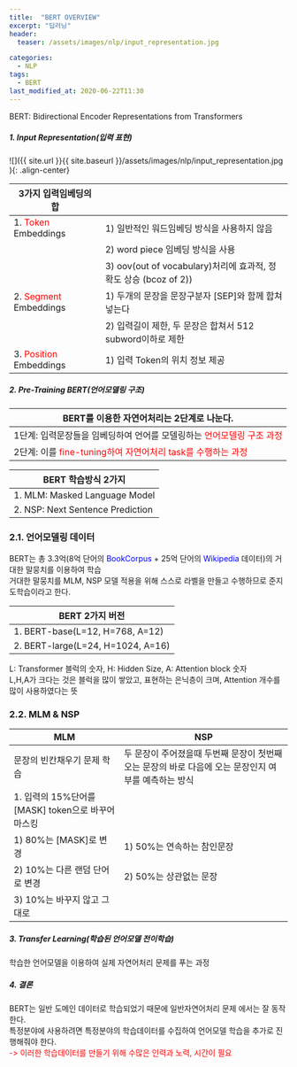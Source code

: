 ```yaml
---
title:  "BERT OVERVIEW"
excerpt: "딥러닝"
header:
  teaser: /assets/images/nlp/input_representation.jpg

categories:
  - NLP
tags:
  - BERT
last_modified_at: 2020-06-22T11:30
---
```



BERT: Bidirectional Encoder Representations from Transformers    

##### 1. Input Representation(입력 표현)    
![]({{ site.url }}{{ site.baseurl }}/assets/images/nlp/input_representation.jpg   ){: .align-center}

  
| <center>3가지 입력임베딩의 합</center>	| 						|
| :------------------------------------	| :------------------------------------		|
| 1. <span style="color:red">Token</span> Embeddings			| 1) 일반적인 워드임베딩 방식을 사용하지 않음			|
|					| 2) word piece 임베딩 방식을 사용			|
|					| 3) oov(out of vocabulary)처리에 효과적, 정확도 상승 (bcoz of 2))	|
| 2. <span style="color:red">Segment</span> Embeddings			| 1) 두개의 문장을 문장구분자 [SEP]와 함께 합쳐 넣는다		|
|					| 2) 입력길이 제한, 두 문장은 합쳐서 512 subword이하로 제한	|
| 3. <span style="color:red">Position</span> Embeddings		| 1) 입력 Token의 위치 정보 제공			|


##### 2. Pre-Training BERT(언어모델링 구조)  

|	<center>BERT를 이용한 자연어처리는 2단계로 나눈다.</center>	| 
| :----------------------------------------------------	| 
| 1단계: 입력문장들을 임베딩하여 언어를 모델링하는 <span style="color:red">언어모델링 구조 과정</span>		|
| 2단계: 이를 <span style="color:red">fine-tuning하여 자연어처리 task를 수행하는 과정</span>		|

|	<center>BERT 학습방식 2가지</center>			| 
| :----------------------------------------------------	| 
| 1. MLM: Masked Language Model				|
| 2. NSP: Next Sentence Prediction			|


### 2.1. 언어모델링 데이터  
BERT는 총 3.3억(8억 단어의 <span style="color:blue">BookCorpus</span> + 25억 단어의 <span style="color:blue">Wikipedia</span> 데이터)의 거대한 말뭉치를 이용하여 학습    
거대한 말뭉치를 MLM, NSP 모델 적용을 위해 스스로 라벨을 만들고 수행하므로 준지도학습이라고 한다.  

|	<center>BERT 2가지 버전</center>	| 
| :------------------------------------	| 
| 1. BERT-base(L=12, H=768, A=12)	|
| 2. BERT-large(L=24, H=1024, A=16)	|

L: Transformer 블럭의 숫자, H: Hidden Size, A: Attention block 숫자  
L,H,A가 크다는 것은 블럭을 많이 쌓았고, 표현하는 은닉층이 크며, Attention 개수를 많이 사용하였다는 뜻  

### 2.2. MLM & NSP   

|	<center>MLM</center>			|	<center>NSP</center>		|
| :------------------------------------		|:------------------------------------	| 
| 문장의 빈칸채우기 문제 학습				| 두 문장이 주어졌을때 두번째 문장이 첫번째 오는 문장의 바로 다음에 오는 문장인지 여부를 예측하는 방식	|
| 1. 입력의 15%단어를 [MASK] token으로 바꾸어 마스킹	| 
| 1) 80%는 [MASK]로 변경				| 1) 50%는 연속하는 참인문장			|
| 2) 10%는 다른 랜덤 단어로 변경			| 2) 50%는 상관없는 문장			|
| 3) 10%는 바꾸지 않고 그대로				|					|


##### 3. Transfer Learning(학습된 언어모델 전이학습)    
학습한 언어모델을 이용하여 실제 자연어처리 문제를 푸는 과정  

##### 4. 결론  
BERT는 일반 도메인 데이터로 학습되었기 때문에 일반자연어처리 문제 에서는 잘 동작한다.  
특정분야에 사용하려면 특정분야의 학습데이터를 수집하여 언어모델 학습을 추가로 진행해줘야 한다.  
<span style="color:red">-> 이러한 학습데이터를 만들기 위해 수많은 인력과 노력, 시간이 필요</span>  
